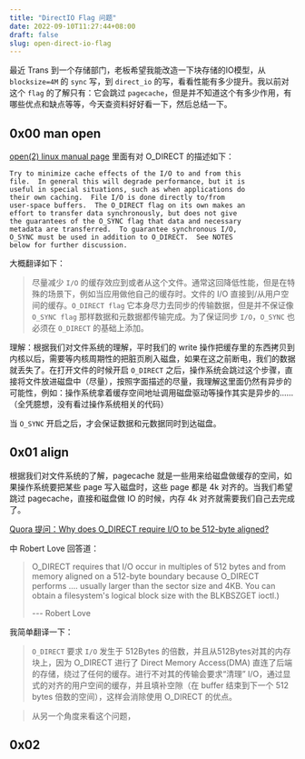 ```yaml
---
title: "DirectIO Flag 问题"
date: 2022-09-10T11:27:44+08:00
draft: false
slug: open-direct-io-flag
---
```


最近 Trans 到一个存储部门，老板希望我能改造一下块存储的IO模型，从 `blocksize=4M` 的 `sync` 写，到 `direct_io` 的写，看看性能有多少提升。我以前对这个 `flag` 的了解只有：它会跳过 `pagecache`，但是并不知道这个有多少作用，有哪些优点和缺点等等，今天查资料好好看一下，然后总结一下。

## 0x00 man open 

[open(2) linux manual page](https://man7.org/linux/man-pages/man2/open.2.html)
里面有对 O_DIRECT 的描述如下：

```
Try to minimize cache effects of the I/O to and from this
file.  In general this will degrade performance, but it is
useful in special situations, such as when applications do
their own caching.  File I/O is done directly to/from
user-space buffers.  The O_DIRECT flag on its own makes an
effort to transfer data synchronously, but does not give
the guarantees of the O_SYNC flag that data and necessary
metadata are transferred.  To guarantee synchronous I/O,
O_SYNC must be used in addition to O_DIRECT.  See NOTES
below for further discussion.
```

大概翻译如下：

> 尽量减少 `I/O` 的缓存效应到或者从这个文件。通常这回降低性能，但是在特殊的场景下，例如当应用做他自己的缓存时。文件的 I/O 直接到/从用户空间的缓存。`O_DIRECT flag` 它本身尽力去同步的传输数据，但是并不保证像 `O_SYNC flag` 那样数据和元数据都传输完成。为了保证同步 `I/O`，`O_SYNC` 也必须在 `O_DIRECT` 的基础上添加。


理解：根据我们对文件系统的理解，平时我们的 write 操作把缓存里的东西拷贝到内核以后，需要等内核周期性的把脏页刷入磁盘，如果在这之前断电，我们的数据就丢失了。在打开文件的时候开启 `O_DIRECT` 之后，操作系统会跳过这个步骤，直接将文件放进磁盘中（尽量），按照字面描述的尽量，我理解这里面仍然有异步的可能性，例如：操作系统拿着缓存空间地址调用磁盘驱动等操作其实是异步的……（全凭臆想，没有看过操作系统相关的代码）

当 `O_SYNC` 开启之后，才会保证数据和元数据同时到达磁盘。


## 0x01 align

根据我们对文件系统的了解，pagecache 就是一些用来给磁盘做缓存的空间，如果操作系统要把某些 page 写入磁盘时，这些 page 都是 4k 对齐的。当我们希望跳过 pagecache，直接和磁盘做 IO 的时候，内存 4k 对齐就需要我们自己去完成了。

[Quora 提问：Why does O_DIRECT require I/O to be 512-byte aligned?](https://www.quora.com/Why-does-O_DIRECT-require-I-O-to-be-512-byte-aligned)

中 Robert Love 回答道：

> O_DIRECT requires that I/O occur in multiples of 512 bytes and from memory aligned on a 512-byte boundary because O_DIRECT performs .... usually larger than the sector size and 4KB. You can obtain a filesystem's logical block size with the BLKBSZGET ioctl.) 
> 
> --- Robert Love

我简单翻译一下：

> `O_DIRECT` 要求 `I/O` 发生于 512Bytes 的倍数，并且从512Bytes对其的内存块上，因为 O_DIRECT 进行了 Direct Memory Access(DMA) 直连了后端的存储，绕过了任何的缓存。进行不对其的传输会要求“清理” I/O，通过显式的对齐的用户空间的缓存，并且填补空隙（在 buffer 结束到下一个 512 bytes 倍数的空间），这样会消除使用 O_DIRECT 的优点。

> 从另一个角度来看这个问题，

## 0x02

